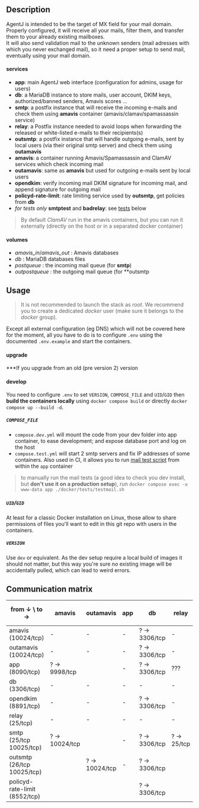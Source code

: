 
## Description

AgentJ is intended to be the target of MX field for your mail domain. Properly configured, it will receive all your mails, filter them, and transfer them to your already existing mailboxes.  
It will also send validation mail to the unknown senders (mail adresses with which you never exchanged mail), so it need a proper setup to send mail, eventually using your mail domain.

#### services

- **app**: main AgentJ web interface (configuration for admins, usage for users)
- **db**: a MariaDB instance to store mails, user account, DKIM keys, authorized/banned senders, Amavis scores …
- **smtp**: a postfix instance that will receive the incoming e-mails and check them using **amavis** container (amavis/clamav/spamassassin service)
- **relay**: a Postfix instance needed to avoid loops when forwarding the released or white-listed e-mails to their recipients(s)
- **outsmtp**: a postfix instance that will handle outgoing e-mails, sent by local users (via their original smtp server) and check them using **outamavis**
- **amavis**: a container running Amavis/Spamassassin and ClamAV services which check incoming mail
- **outamavis**: same as **amavis** but used for outgoing e-mails sent by local users
- **opendkim**: verify incoming mail DKIM signature for incoming mail, and append signature for outgoing mail
- **policyd-rate-limit**: rate limiting service used by **outsmtp**, get policies from **db**
- *for tests only* **smtptest** and **badrelay**: see [tests](#tests) below

> By default *ClamAV* run in the amavis containers, but you can run it externally (directly on the host or in a separated docker container)

#### volumes

- *amavis_in*/*amavis_out* : Amavis databases
- *db* : MariaDB databases files
- *postqueue* : the incoming mail queue (for **smtp**)
- *outpostqueue* : the outgoing mail queue (for **outsmtp

## Usage

> It is not recommended to launch the stack as *root*. We recommend you to create a dedicated *docker* user (make sure it belongs to the *docker* group).

Except all external configuration (eg DNS) which will not be covered here for the moment, all you have to do is to configure `.env` using the documented `.env.example` and start the containers.

#### upgrade

***If you upgrade from an old (pre version 2) version

#### develop

You need to configure `.env` to set `VERSION`, `COMPOSE_FILE` and `UID`/`GID` then **build the containers locally** using `docker compose build` or directly `docker compose up --build -d`.

##### `COMPOSE_FILE`

- `compose.dev.yml` will mount the code from your dev folder into app container, to ease development; and expose database port and log on the host
- `compose.test.yml` will start 2 smtp servers and fix IP addresses of some containers. Also used in CI, it allows you to run [mail test script](../app/docker/tests/testmail.sh) from within the `app` container

> to manually run the mail tests (a good idea to check you dev install, but **don't use it on a production setup**), run `docker compose exec -u www-data app ./docker/tests/testmail.sh`

##### `UID`/`GID`

At least for a classic Docker installation on Linux, those allow to share permissions of files you'll want to edit in this git repo with users in the containers.

##### `VERSION`

Use `dev` or equivalent. As the dev setup require a local build of images it should not matter, but this way you're sure no existing image will be accidentally pulled, which can lead to weird errors.

## Communication matrix


| from ↓ \ to →                 | amavis        | outamavis       | app          | db           | relay      | smtp          | outsmtp       | opendkim      | policyd-rate-limit |
|-------------------------------|---------------|-----------------|--------------|--------------|------------|---------------|---------------|---------------|--------------------|
| amavis (10024/tcp)            | -             | -               | -            | ? → 3306/tcp | -          | ? → 10025/tcp |               | -             |
| outamavis (10024/tcp)         | -             | -               | -            | ? → 3306/tcp | -          |               | ? → 10025/tcp | -             |
| app (8090/tcp)                | ? → 9998/tcp  |                 | -            | ? → 3306/tcp | ???        | -             |               | -             |
| db (3306/tcp)                 | -             | -               | -            | -            | -          | -             | -             | -             |
| opendkim (8891/tcp)           | -             | -               | -            | ? → 3306/tcp | -          | -             | -             | -             |
| relay (25/tcp)                | -             | -               | -            | -            | -          | -             | -             | ? → 8891/tcp  |
| smtp (25/tcp 10025/tcp)       | ? → 10024/tcp |                 | -            | ? → 3306/tcp | ? → 25/tcp | -             |               | ? → 8891/tcp  |
| outsmtp (26/tcp 10025/tcp)    |               | ? → 10024/tcp   | -            | ? → 3306/tcp |            |               |               | ? → 8891/tcp  | ? → 8552/tcp
| policyd-rate-limit (8552/tcp) |               |                 |              | ? → 3306/tcp |            |               |               |               |


